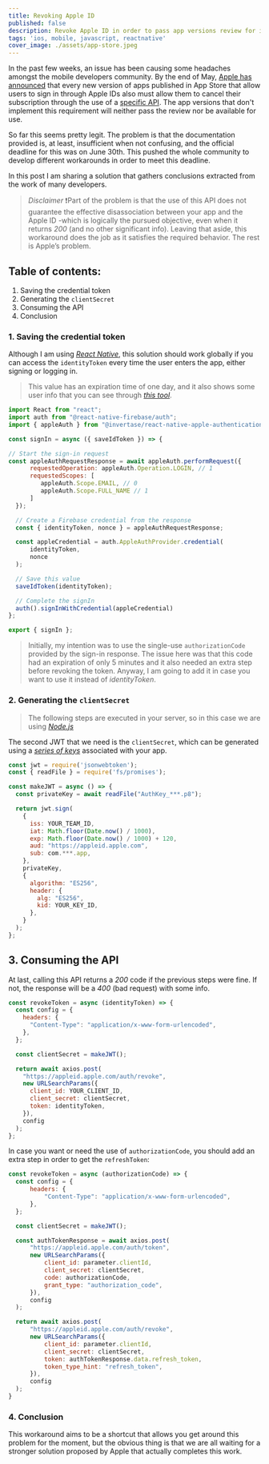 ```yaml
---
title: Revoking Apple ID
published: false
description: Revoke Apple ID in order to pass app versions review for iOS
tags: 'ios, mobile, javascript, reactnative'
cover_image: ./assets/app-store.jpeg
---
```


In the past few weeks, an issue has been causing some headaches amongst the mobile developers community. By the end of May, [Apple has announced](https://developer.apple.com/news/?id=12m75xbj) that every new version of apps published in App Store that allow users to sign in through Apple IDs also must allow them to cancel their subscription through the use of a [specific API](https://developer.apple.com/documentation/sign_in_with_apple/revoke_tokens). The app versions that don't implement this requirement will neither pass the review nor be available for use.

So far this seems pretty legit. The problem is that the documentation provided is, at least, insufficient when not confusing, and the official deadline for this was on June 30th. This pushed the whole community to develop different workarounds in order to meet this deadline.

In this post I am sharing a solution that gathers conclusions extracted from the work of many developers.

> _Disclaimer_
> ❗Part of the problem is that the use of this API does not guarantee the effective disassociation between your app and the Apple ID -which is logically the pursued objective, even when it returns _200_ (and no other significant info). Leaving that aside, this workaround does the job as it satisfies the required behavior. The rest is Apple’s problem.

## Table of contents:

1. Saving the credential token
2. Generating the `clientSecret`
3. Consuming the API
4. Conclusion

### 1. Saving the credential token

Although I am using [_React Native_](https://reactnative.dev), this solution should work globally if you can access the `identityToken` every time the user enters the app, either signing or logging in.
> This value has an expiration time of one day, and it also shows some user info that you can see through [_this tool_](https://jwt.io).

```javascript
import React from "react";
import auth from "@react-native-firebase/auth";
import { appleAuth } from "@invertase/react-native-apple-authentication";

const signIn = async ({ saveIdToken }) => {

// Start the sign-in request
const appleAuthRequestResponse = await appleAuth.performRequest({
      requestedOperation: appleAuth.Operation.LOGIN, // 1
      requestedScopes: [
         appleAuth.Scope.EMAIL, // 0
         appleAuth.Scope.FULL_NAME // 1
      ]
  });

  // Create a Firebase credential from the response
  const { identityToken, nonce } = appleAuthRequestResponse;

  const appleCredential = auth.AppleAuthProvider.credential(
      identityToken,
      nonce
  );

  // Save this value
  saveIdToken(identityToken);

  // Complete the signIn
  auth().signInWithCredential(appleCredential)
};

export { signIn };
```

> Initially, my intention was to use the single-use `authorizationCode` provided by the sign-in response. The issue here was that this code had an expiration of only 5 minutes and it also needed an extra step before revoking the token. Anyway, I am going to add it in case you want to use it instead of _identityToken_.

### 2. Generating the `clientSecret`

> The following steps are executed in your server, so in this case we are using [_Node.js_](https://nodejs.org/en/)

The second JWT that we need is the `clientSecret`, which can be generated using a [_series of keys_](https://github.com/jooyoungho/apple-token-revoke-in-firebase/issues/1#issuecomment-1163098500) associated with your app.

```javascript
const jwt = require('jsonwebtoken');
const { readFile } = require('fs/promises');

const makeJWT = async () => {
  const privateKey = await readFile("AuthKey_***.p8");

  return jwt.sign(
    {
      iss: YOUR_TEAM_ID,
      iat: Math.floor(Date.now() / 1000),
      exp: Math.floor(Date.now() / 1000) + 120,
      aud: "https://appleid.apple.com",
      sub: com.***.app,
    },
    privateKey,
    {
      algorithm: "ES256",
      header: {
        alg: "ES256",
        kid: YOUR_KEY_ID,
      },
    }
  );
};
```

## 3. Consuming the API

At last, calling this API returns a _200_ code if the previous steps were fine. If not, the response will be a _400_ (bad request) with some info.

```javascript
const revokeToken = async (identityToken) => {
  const config = {
    headers: {
      "Content-Type": "application/x-www-form-urlencoded",
    },
  };

  const clientSecret = makeJWT();

  return await axios.post(
    "https://appleid.apple.com/auth/revoke",
    new URLSearchParams({
      client_id: YOUR_CLIENT_ID,
      client_secret: clientSecret,
      token: identityToken,
    }),
    config
  );
};
```

In case you want or need the use of `authorizationCode`, you should add an extra step in order to get the `refreshToken`:

```javascript
const revokeToken = async (authorizationCode) => {
  const config = {
      headers: {
          "Content-Type": "application/x-www-form-urlencoded",
      },
  };

  const clientSecret = makeJWT();

  const authTokenResponse = await axios.post(
      "https://appleid.apple.com/auth/token",
      new URLSearchParams({
          client_id: parameter.clientId,
          client_secret: clientSecret,
          code: authorizationCode,
          grant_type: "authorization_code",
      }),
      config
  );

  return await axios.post(
      "https://appleid.apple.com/auth/revoke",
      new URLSearchParams({
          client_id: parameter.clientId,
          client_secret: clientSecret,
          token: authTokenResponse.data.refresh_token,
          token_type_hint: "refresh_token",
      }),
      config
  );
}
```

### 4. Conclusion

This workaround aims to be a shortcut that allows you get around this problem for the moment, but the obvious thing is that we are all waiting for a stronger solution proposed by Apple that actually completes this work.
